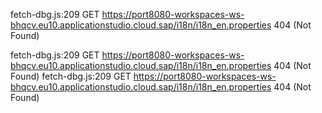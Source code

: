 fetch-dbg.js:209 
 GET https://port8080-workspaces-ws-bhqcv.eu10.applicationstudio.cloud.sap/i18n/i18n_en.properties 404 (Not Found)

fetch-dbg.js:209 
 GET https://port8080-workspaces-ws-bhqcv.eu10.applicationstudio.cloud.sap/i18n/i18n_en.properties 404 (Not Found)
fetch-dbg.js:209 
 GET https://port8080-workspaces-ws-bhqcv.eu10.applicationstudio.cloud.sap/i18n/i18n_en.properties 404 (Not Found)
﻿
